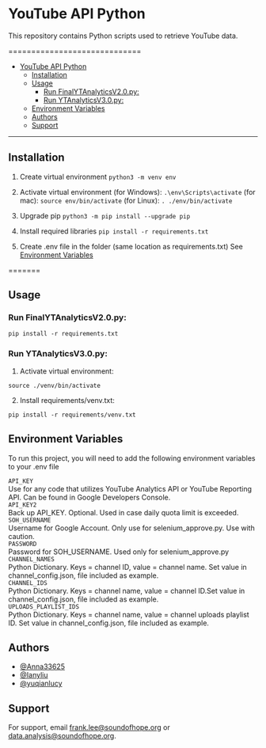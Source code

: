 # YouTube API Python
This repository contains Python scripts used to retrieve YouTube data.

=============================
- [YouTube API Python](#youtube-api-python)
  - [Installation](#installation)
  - [Usage](#usage)
    - [Run FinalYTAnalyticsV2.0.py:](#run-finalytanalyticsv20py)
    - [Run YTAnalyticsV3.0.py:](#run-ytanalyticsv30py)
  - [Environment Variables](#environment-variables)
  - [Authors](#authors)
  - [Support](#support)


----------------------------------
## Installation

1. Create virtual environment 
```python3 -m venv env```

2. Activate virtual environment 
(for Windows): ```.\env\Scripts\activate```
(for mac): ```source env/bin/activate```
(for Linux): ```. ./env/bin/activate```

3. Upgrade pip
```python3 -m pip install --upgrade pip```

4. Install required libraries 
```pip install -r requirements.txt```

5. Create .env file in the folder (same location as requirements.txt)
See [Environment Variables](#environment-variables)


=======

## Usage

### Run FinalYTAnalyticsV2.0.py:
  
```pip install -r requirements.txt```


### Run YTAnalyticsV3.0.py:
  
1. Activate virtual environment:

```source ./venv/bin/activate```
  
2. Install requirements/venv.txt:

```pip install -r requirements/venv.txt```

## Environment Variables

To run this project, you will need to add the following environment variables to your .env file

`API_KEY`  
Use for any code that utilizes YouTube Analytics API or YouTube Reporting API. Can be found in Google Developers Console.   
`API_KEY2`  
Back up API_KEY. Optional. Used in case daily quota limit is exceeded.  
`SOH_USERNAME`  
Username for Google Account. Only use for selenium_approve.py. Use with caution.   
`PASSWORD`  
Password for SOH_USERNAME. Used only for selenium_approve.py  
`CHANNEL_NAMES`  
Python Dictionary. Keys = channel ID, value = channel name. Set value in channel_config.json, file included as example.      
`CHANNEL_IDS`  
Python Dictionary. Keys = channel name, value = channel ID.Set value in channel_config.json, file included as example.      
`UPLOADS_PLAYLIST_IDS`  
Python Dictionary. Keys = channel name, value = channel uploads playlist ID. Set value in channel_config.json, file included as example.    

## Authors

- [@Anna33625](https://www.github.com/Anna33625)
- [@Ianyliu](https://www.github.com/Ianyliu)
- [@yuqianlucy](https://www.github.com/yuqianlucy)

## Support

For support, email frank.lee@soundofhope.org or data.analysis@soundofhope.org.
